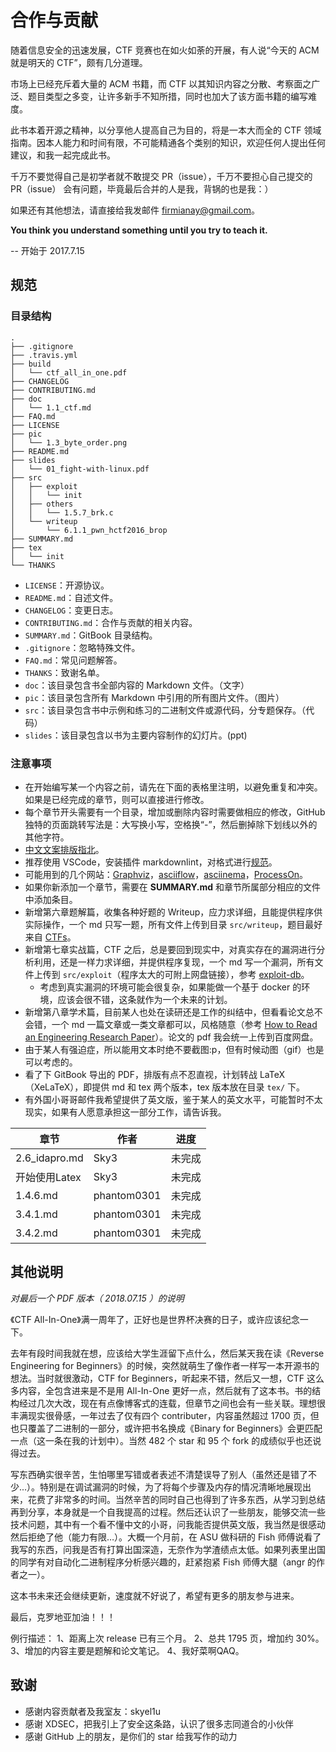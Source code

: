# 合作与贡献

随着信息安全的迅速发展，CTF 竞赛也在如火如荼的开展，有人说“今天的 ACM 就是明天的 CTF”，颇有几分道理。

市场上已经充斥着大量的 ACM 书籍，而 CTF 以其知识内容之分散、考察面之广泛、题目类型之多变，让许多新手不知所措，同时也加大了该方面书籍的编写难度。

此书本着开源之精神，以分享他人提高自己为目的，将是一本大而全的 CTF 领域指南。因本人能力和时间有限，不可能精通各个类别的知识，欢迎任何人提出任何建议，和我一起完成此书。

千万不要觉得自己是初学者就不敢提交 PR（issue），千万不要担心自己提交的 PR（issue） 会有问题，毕竟最后合并的人是我，背锅的也是我：）

如果还有其他想法，请直接给我发邮件 firmianay@gmail.com。

**You think you understand something until you try to teach it.**

-- 开始于 2017.7.15

## 规范

### 目录结构

```text
.
├── .gitignore
├── .travis.yml
├── build
│   └── ctf_all_in_one.pdf
├── CHANGELOG
├── CONTRIBUTING.md
├── doc
│   └── 1.1_ctf.md
├── FAQ.md
├── LICENSE
├── pic
│   └── 1.3_byte_order.png
├── README.md
├── slides
│   └── 01_fight-with-linux.pdf
├── src
│   ├── exploit
│   │   └── init
│   ├── others
│   │   └── 1.5.7_brk.c
│   └── writeup
│       └── 6.1.1_pwn_hctf2016_brop
├── SUMMARY.md
├── tex
│   └── init
└── THANKS
```

- `LICENSE`：开源协议。
- `README.md`：自述文件。
- `CHANGELOG`：变更日志。
- `CONTRIBUTING.md`：合作与贡献的相关内容。
- `SUMMARY.md`：GitBook 目录结构。
- `.gitignore`：忽略特殊文件。
- `FAQ.md`：常见问题解答。
- `THANKS`：致谢名单。
- `doc`：该目录包含书全部内容的 Markdown 文件。（文字）
- `pic`：该目录包含所有 Markdown 中引用的所有图片文件。（图片）
- `src`：该目录包含书中示例和练习的二进制文件或源代码，分专题保存。（代码）
- `slides`：该目录包含以书为主要内容制作的幻灯片。(ppt)

### 注意事项

- 在开始编写某一个内容之前，请先在下面的表格里注明，以避免重复和冲突。如果是已经完成的章节，则可以直接进行修改。
- 每个章节开头需要有一个目录，增加或删除内容时需要做相应的修改，GitHub 独特的页面跳转写法是：大写换小写，空格换“-”，然后删掉除下划线以外的其他字符。
- [中文文案排版指北](https://github.com/sparanoid/chinese-copywriting-guidelines)。
- 推荐使用 VSCode，安装插件 markdownlint，对格式进行[规范](https://github.com/DavidAnson/markdownlint/blob/master/doc/Rules.md)。
- 可能用到的几个网站：[Graphviz](https://www.graphviz.org/)，[asciiflow](http://asciiflow.com/)，[asciinema](https://asciinema.org/)，[ProcessOn](https://www.processon.com)。
- 如果你新添加一个章节，需要在 **SUMMARY.md** 和章节所属部分相应的文件中添加条目。
- 新增第六章题解篇，收集各种好题的 Writeup，应力求详细，且能提供程序供实际操作，一个 md 只写一题，所有文件上传到目录 `src/writeup`，题目最好来自 [CTFs](https://github.com/ctfs)。
- 新增第七章实战篇，CTF 之后，总是要回到现实中，对真实存在的漏洞进行分析利用，还是一样力求详细，并提供程序复现，一个 md 写一个漏洞，所有文件上传到 `src/exploit`（程序太大的可附上网盘链接），参考 [exploit-db](https://www.exploit-db.com/)。
  - 考虑到真实漏洞的环境可能会很复杂，如果能做一个基于 docker 的环境，应该会很不错，这条就作为一个未来的计划。
- 新增第八章学术篇，目前某人也处在读研还是工作的纠结中，但看看论文总不会错，一个 md 一篇文章或一类文章都可以，风格随意（参考 [How to Read an Engineering Research Paper](http://cseweb.ucsd.edu/%7Ewgg/CSE210/howtoread.html)）。论文的 pdf 我会统一上传到百度网盘。
- 由于某人有强迫症，所以能用文本时绝不要截图:p，但有时候动图（gif）也是可以考虑的。
- 看了下 GitBook 导出的 PDF，排版有点不忍直视，计划转战 LaTeX（XeLaTeX），即提供 md 和 tex 两个版本，tex 版本放在目录 `tex/` 下。
- 有外国小哥哥邮件我希望提供了英文版，鉴于某人的英文水平，可能暂时不太现实，如果有人愿意承担这一部分工作，请告诉我。

| 章节            | 作者          | 进度   |
| ------------- | ----------- | ---- |
| 2.6_idapro.md | Sky3        | 未完成  |
| 开始使用Latex     | Sky3        | 未完成  |
| 1.4.6.md      | phantom0301 | 未完成  |
| 3.4.1.md      | phantom0301 | 未完成  |
| 3.4.2.md      | phantom0301 | 未完成  |


## 其他说明

*对最后一个 PDF 版本（ 2018.07.15 ）的说明*

《CTF All-In-One》满一周年了，正好也是世界杯决赛的日子，或许应该纪念一下。

去年有段时间我就在想，应该给大学生涯留下点什么，然后某天我在读《Reverse Engineering for Beginners》的时候，突然就萌生了像作者一样写一本开源书的想法。当时就很激动，CTF for Beginners，听起来不错，然后又一想，CTF 这么多内容，全包含进来是不是用 All-In-One 更好一点，然后就有了这本书。书的结构经过几次大改，现在有点像博客式的连载，但章节之间也会有一些关联。理想很丰满现实很骨感，一年过去了仅有四个 contributer，内容虽然超过 1700 页，但也只覆盖了二进制的一部分，或许把书名换成《Binary for Beginners》会更匹配一点（这一条在我的计划中）。当然 482 个 star 和 95 个 fork 的成绩似乎也还说得过去。

写东西确实很辛苦，生怕哪里写错或者表述不清楚误导了别人（虽然还是错了不少...）。特别是在调试漏洞的时候，为了将每个步骤及内存的情况清晰地展现出来，花费了非常多的时间。当然辛苦的同时自己也得到了许多东西，从学习到总结再到分享，本身就是一个自我提高的过程。然后还认识了一些朋友，能够交流一些技术问题，其中有一个看不懂中文的小哥，问我能否提供英文版，我当然是很感动然后拒绝了他（能力有限…）。大概一个月前，在 ASU 做科研的 Fish 师傅说看了我写的东西，问我是否有打算出国深造，无奈作为学渣绩点太低。如果列表里出国的同学有对自动化二进制程序分析感兴趣的，赶紧抱紧 Fish 师傅大腿（angr 的作者之一）。

这本书未来还会继续更新，速度就不好说了，希望有更多的朋友参与进来。

最后，克罗地亚加油！！！

例行描述：
1、距离上次 release 已有三个月。
2、总共 1795 页，增加约 30%。
3、增加的内容主要是题解和论文笔记。
4、我好菜啊QAQ。

## 致谢

- 感谢内容贡献者及我室友：skyel1u
- 感谢 XDSEC，把我引上了安全这条路，认识了很多志同道合的小伙伴
- 感谢 GitHub 上的朋友，是你们的 star 给我写作的动力
